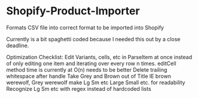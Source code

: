 # Shopify-Product-Importer
Formats CSV file into correct format to be imported into Shopify

Currently is a bit spaghetti coded because I needed this out by a close deadline.

Optimization Checklist:
 Edit Variants, cells, etc in ParseItem at once instead of only editing one item and iterating over every row n times. 
      editCell method time is currently at O(n)
        needs to be better
 Delete trailing whitespace after handle
 Take Grey and Brown out of Title
  IE brown werewolf, Grey werewolf
 make Lg Sm etc Large Small etc. for readability
 Recognize Lg Sm etc with regex instead of hardcoded lists

